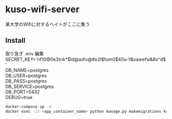 # kuso-wifi-server
某大学のWifiに対するヘイトがここに集う

## Install
取り急ぎ
.env 編集
SECRET_KEY='nf10@0k3(nk*$ld@ad!v@#o2l$fum0$40u-!l&vawefw&8x^d$'  
DB_NAME=postgres  
DB_USER=postgres  
DB_PASS=postgres  
DB_SERVICE=postgres  
DB_PORT=5432  
DEBUG=true  


```sh
docker-compose up -d
docker exec -it <app_container_name> python manage.py makemigrations kuso_wifi_server && python manage.py migrate
```
